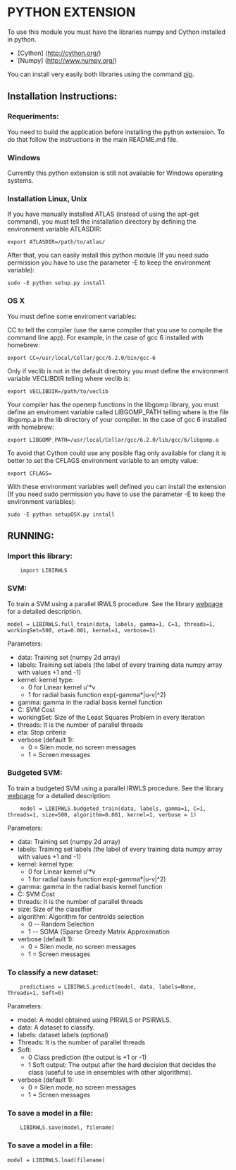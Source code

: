 # PYTHON EXTENSION

To use this module you must have the libraries numpy and Cython installed in python.

 - [Cython] (http://cython.org/)
 - [Numpy] (http://www.numpy.org/)

You can install very easily both libraries using the command [pip](https://pip.pypa.io/en/stable/).

## Installation Instructions:

### Requeriments:

You need to build the application before installing the python extension. To do that follow the instructions in the main README.md file.

### Windows

Currently this python extension is still not available for Windows operating systems.

### Installation Linux, Unix

If you have manually installed ATLAS (instead of using the apt-get command), you must tell the installation directory by defining the environment variable ATLASDIR:

    export ATLASDIR=/path/to/atlas/

After that, you can easily install this python module (If you need sudo permission you have to use the parameter -E to keep the environment variable): 

    sudo -E python setup.py install
    
### OS X

You must define some enviroment variables:

CC to tell the compiler (use the same compiler that you use to compile the command line app). For example, in the case of gcc 6 installed with homebrew:

    export CC=/usr/local/Cellar/gcc/6.2.0/bin/gcc-6
    
Only if veclib is not in the default directory you must define the environment variable VECLIBDIR telling where veclib is:

    export VECLIBDIR=/path/to/veclib

Your compiler has the openmp functions in the libgomp library, you must define an enviroment variable called LIBGOMP_PATH telling where is the file libgomp.a in the lib directory of your compiler. In the case of gcc 6 installed with homebrew: 

    export LIBGOMP_PATH=/usr/local/Cellar/gcc/6.2.0/lib/gcc/6/libgomp.a
    
To avoid that Cython could use any posible flag only available for clang it is better to set the CFLAGS environment variable to an empty value:

    export CFLAGS=

With these environment variables well defined you can install the extension (If you need sudo permission you have to use the parameter -E to keep the environment variables):

    sudo -E python setupOSX.py install

## RUNNING:

### Import this library:

        import LIBIRWLS


### SVM:

To train a SVM using a parallel IRWLS procedure. See the library [webpage](https://robedm.github.io/LIBIRWLS/) for a detailed description.


    model = LIBIRWLS.full_train(data, labels, gamma=1, C=1, threads=1, workingSet=500, eta=0.001, kernel=1, verbose=1)

Parameters:
* data: Training set (numpy 2d array)
* labels: Training set labels (the label of every training data numpy array with values +1 and -1)
* kernel: kernel type: 
    * 0 for Linear kernel u'*v
    * 1 for radial basis function exp(-gamma*|u-v|^2)
* gamma: gamma in the radial basis kernel function
* C: SVM Cost
* workingSet: Size of the Least Squares Problem in every iteration
* threads: It is the number of parallel threads
* eta: Stop criteria
* verbose (default 1):
    * 0 = Silen mode, no screen messages
    * 1 = Screen messages

### Budgeted SVM:
To train a budgeted SVM using a parallel IRWLS procedure. See the library [webpage](https://robedm.github.io/LIBIRWLS/) for a detailed description:

        model = LIBIRWLS.budgeted_train(data, labels, gamma=1, C=1, threads=1, size=500, algorithm=0.001, kernel=1, verbose = 1)

Parameters:
* data: Training set (numpy 2d array)
* labels: Training set labels (the label of every training data numpy array with values +1 and -1)
* kernel: kernel type: 
    * 0 for Linear kernel u'*v
    * 1 for radial basis function exp(-gamma*|u-v|^2)
* gamma: gamma in the radial basis kernel function
* C: SVM Cost
* threads: It is the number of parallel threads
* size: Size of the classifier
* algorithm: Algorithm for centroids selection
     * 0 -- Random Selection
     * 1 -- SGMA (Sparse Greedy Matrix Approximation
* verbose (default 1):
    * 0 = Silen mode, no screen messages
    * 1 = Screen messages



### To classify a new dataset:

        predictions = LIBIRWLS.predict(model, data, labels=None, Threads=1, Soft=0)

Parameters:
* model: A model obtained using PIRWLS or PSIRWLS.
* data: A dataset to classify.
* labels: dataset labels (optional)
* Threads: It is the number of parallel threads
* Soft:
    * 0 Class prediction (the output is +1 or -1)
    * 1 Soft output: The output after the hard decision that decides the class (useful to use in ensembles with other algorithms).
* verbose (default 1):
    * 0 = Silen mode, no screen messages
    * 1 = Screen messages


### To save a model in a file:

        LIBIRWLS.save(model, filename)

### To save a model in a file:
```
model = LIBIRWLS.load(filename)
```


